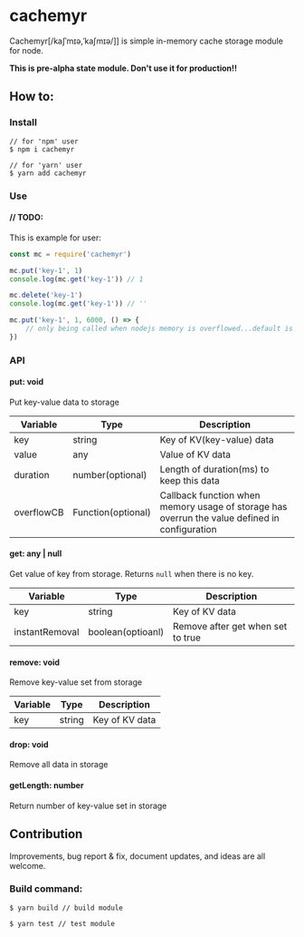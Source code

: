 # cachemyr
Cachemyr[/kaʃˈmɪə,ˈkaʃmɪə/]] is simple in-memory cache storage module for node.

__This is pre-alpha state module. Don't use it for production!!__

## How to:
### Install
```
// for 'npm' user
$ npm i cachemyr

// for 'yarn' user
$ yarn add cachemyr
```

### Use 
#### // TODO:

This is example for user:
```javascript
const mc = require('cachemyr')

mc.put('key-1', 1)
console.log(mc.get('key-1')) // 1

mc.delete('key-1')
console.log(mc.get('key-1')) // ''

mc.put('key-1', 1, 6000, () => {
    // only being called when nodejs memory is overflowed...default is 1Gb
})


```

### API
#### put: void
Put key-value data to storage

Variable | Type | Description
--- | --- | ---
key | string | Key of KV(key-value) data
value | any  | Value of KV data
duration | number(optional) | Length of duration(ms) to keep this data
overflowCB | Function(optional) | Callback function when memory usage of storage has overrun the value defined in configuration


#### get: any | null
Get value of key from storage. Returns `null` when there is no key.

Variable | Type | Description
--- | --- | ---
key | string | Key of KV data
instantRemoval | boolean(optioanl) | Remove after get when set to true


#### remove: void
Remove key-value set from storage

Variable | Type | Description
--- | --- | ---
key | string | Key of KV data


#### drop: void
Remove all data in storage


#### getLength: number
Return number of key-value set in storage


## Contribution
Improvements, bug report & fix, document updates, and ideas are all welcome.

### Build command:
```
$ yarn build // build module

$ yarn test // test module
```

